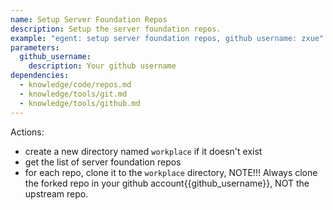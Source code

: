 ```yaml
---
name: Setup Server Foundation Repos
description: Setup the server foundation repos.
example: "egent: setup server foundation repos, github username: zxue"
parameters:
  github_username:
    description: Your github username
dependencies:
  - knowledge/code/repos.md
  - knowledge/tools/git.md
  - knowledge/tools/github.md
---
```


Actions:

- create a new directory named `workplace` if it doesn't exist
- get the list of server foundation repos
- for each repo, clone it to the `workplace` directory, NOTE!!! Always clone the forked repo in your github account{{github_username}}, NOT the upstream repo.
